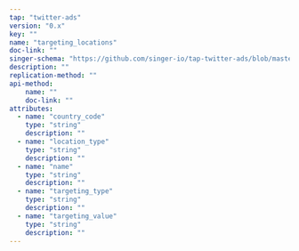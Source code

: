 ```yaml
---
tap: "twitter-ads"
version: "0.x"
key: ""
name: "targeting_locations"
doc-link: ""
singer-schema: "https://github.com/singer-io/tap-twitter-ads/blob/master/tap_twitter_ads/schemas/targeting_locations.json"
description: ""
replication-method: ""
api-method:
    name: ""
    doc-link: ""
attributes:
  - name: "country_code"
    type: "string"
    description: ""
  - name: "location_type"
    type: "string"
    description: ""
  - name: "name"
    type: "string"
    description: ""
  - name: "targeting_type"
    type: "string"
    description: ""
  - name: "targeting_value"
    type: "string"
    description: ""
---
```

